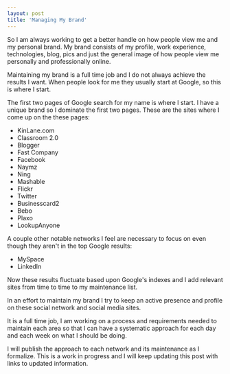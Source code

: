 ```yaml
---
layout: post
title: 'Managing My Brand'
---
```

So I am always working to get a better handle on how people view me and my personal brand.  My brand consists of my profile, work experience, technologies, blog, pics and just the general image of how people view me personally and professionally online.<p></p>
Maintaining my brand is a full time job and I do not always achieve the results I want.  When people look for me they usually start at Google, so this is where I start.<p></p>
The first two pages of Google search for my name is where I start.  I have a unique brand so I dominate the first two pages.  These are the sites where I come up on the these pages:
<ul class="mainlist">
	<li>KinLane.com</li>
	<li>Classroom 2.0</li>
	<li>Blogger</li>
	<li>Fast Company</li>
	<li>Facebook</li>
	<li>Naymz</li>
	<li>Ning</li>
	<li>Mashable</li>
	<li>Flickr</li>
	<li>Twitter</li>
	<li>Businesscard2</li>
	<li>Bebo</li>
	<li>Plaxo</li>
	<li>LookupAnyone</li>
</ul>
A couple other notable networks I feel are necessary to focus on even though they aren't in the top Google results:
<ul class="mainlist">
	<li>MySpace</li>
	<li>LinkedIn</li>
</ul>
Now these results fluctuate based upon Google's indexes and I add relevant sites from time to time to my maintenance list.<p></p>
In an effort to maintain my brand I try to keep an active presence and profile on these social network and social media sites.<p></p>
It is a full time job, I am working on a process and requirements needed to maintain each area so that I can have a systematic approach for each day and each week on what I should be doing.<p></p>
I will publish the approach to each network and its maintenance as I formalize.  This is a work in progress and I will keep updating this post with links to updated information.
